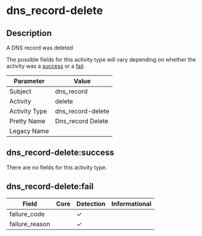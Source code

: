 dns_record-delete
=================

Description
-----------
A DNS record was deleted

The possible fields for this activity type will vary depending on whether the activity was a [success](#dns_record-deletesuccess) or a [fail](#dns_record-deletefail).

| Parameter     | Value             |
| ------------- | ----------------- |
| Subject       | dns_record        |
| Activity      | delete            |
| Activity Type | dns_record-delete |
| Pretty Name   | Dns_record Delete |
| Legacy Name   |                   |

dns_record-delete:success
-------------------------

There are no fields for this activity type.


dns_record-delete:fail
----------------------

| Field          | Core | Detection | Informational |
| -------------- | ---- | --------- | ------------- |
| failure_code   |      | &#10003;  |               |
| failure_reason |      | &#10003;  |               |